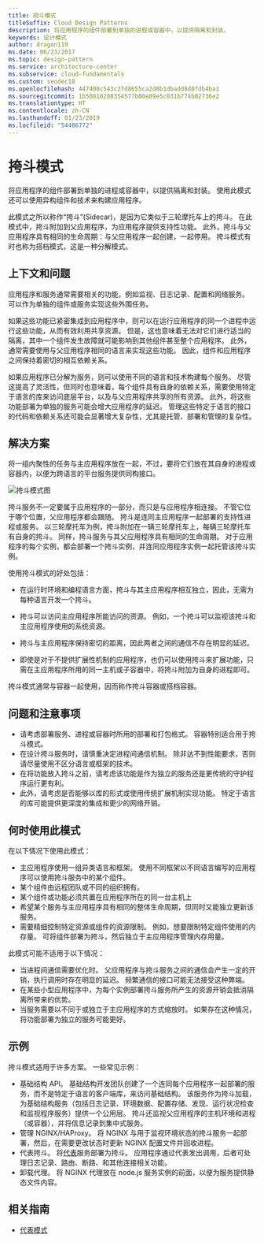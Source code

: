 ```yaml
---
title: 挎斗模式
titleSuffix: Cloud Design Patterns
description: 将应用程序的组件部署到单独的进程或容器中，以提供隔离和封装。
keywords: 设计模式
author: dragon119
ms.date: 06/23/2017
ms.topic: design-pattern
ms.service: architecture-center
ms.subservice: cloud-fundamentals
ms.custom: seodec18
ms.openlocfilehash: 447400c543c27d8655ca2d8b1dbadd8d0fdb4ba1
ms.sourcegitcommit: 1b50810208354577b00e89e5c031b774b02736e2
ms.translationtype: HT
ms.contentlocale: zh-CN
ms.lasthandoff: 01/23/2019
ms.locfileid: "54486772"
---
```

# <a name="sidecar-pattern"></a>挎斗模式

将应用程序的组件部署到单独的进程或容器中，以提供隔离和封装。 使用此模式还可以使用异构组件和技术来构建应用程序。

此模式之所以称作“挎斗”(Sidecar)，是因为它类似于三轮摩托车上的挎斗。 在此模式中，挎斗附加到父应用程序，为应用程序提供支持性功能。 此外，挎斗与父应用程序具有相同的生命周期：与父应用程序一起创建，一起停用。 挎斗模式有时也称为搭档模式，这是一种分解模式。

## <a name="context-and-problem"></a>上下文和问题

应用程序和服务通常需要相关的功能，例如监视、日志记录、配置和网络服务。 可以作为单独的组件或服务实现这些外围任务。

如果这些功能已紧密集成到应用程序中，则可以在运行应用程序的同一个进程中运行这些功能，从而有效利用共享资源。 但是，这也意味着无法对它们进行适当的隔离，其中一个组件发生故障就可能影响到其他组件甚至整个应用程序。 此外，通常需要使用与父应用程序相同的语言来实现这些功能。 因此，组件和应用程序之间保持着密切的相互依赖关系。

如果应用程序已分解为服务，则可以使用不同的语言和技术构建每个服务。 尽管这提高了灵活性，但同时也意味着，每个组件具有自身的依赖关系，需要使用特定于语言的库来访问底层平台，以及与父应用程序共享的所有资源。 此外，将这些功能部署为单独的服务可能会增大应用程序的延迟。 管理这些特定于语言的接口的代码和依赖关系还可能会显著增大复杂性，尤其是托管、部署和管理的复杂性。

## <a name="solution"></a>解决方案

将一组内聚性的任务与主应用程序放在一起，不过，要将它们放在其自身的进程或容器内，以便为跨语言的平台服务提供同构接口。

![挎斗模式图](./_images/sidecar.png)

挎斗服务不一定要属于应用程序的一部分，而只是与应用程序相连接。 不管它位于哪个位置，父应用程序都会跟随。 挎斗是连同主应用程序一起部署的支持性进程或服务。 以三轮摩托车为例，挎斗附加在一辆三轮摩托车上，每辆三轮摩托车有自身的挎斗。 同样，挎斗服务与其父应用程序具有相同的生命周期。 对于应用程序的每个实例，都会部署一个挎斗实例，并连同应用程序实例一起托管该挎斗实例。

使用挎斗模式的好处包括：

- 在运行时环境和编程语言方面，挎斗与其主应用程序相互独立，因此，无需为每种语言开发一个挎斗。

- 挎斗可以访问主应用程序所能访问的资源。 例如，一个挎斗可以监视该挎斗和主应用程序使用的系统资源。

- 挎斗与主应用程序保持密切的距离，因此两者之间的通信不存在明显的延迟。

- 即使是对于不提供扩展性机制的应用程序，也仍可以使用挎斗来扩展功能，只需在主应用程序所用的同一主机或子容器中，将挎斗附加为自身的进程即可。

挎斗模式通常与容器一起使用，因而称作挎斗容器或搭档容器。

## <a name="issues-and-considerations"></a>问题和注意事项

- 请考虑部署服务、进程或容器时所用的部署和打包格式。 容器特别适合用于挎斗模式。
- 在设计挎斗服务时，请慎重决定进程间通信机制。 除非达不到性能要求，否则请尽量使用不区分语言或框架的技术。
- 在将功能放入挎斗之前，请考虑该功能是作为独立的服务还是更传统的守护程序运行更有利。
- 此外，请考虑是否能够以库的形式或使用传统扩展机制实现功能。 特定于语言的库可能提供更深度的集成和更少的网络开销。

## <a name="when-to-use-this-pattern"></a>何时使用此模式

在以下情况下使用此模式：

- 主应用程序使用一组异类语言和框架。 使用不同框架以不同语言编写的应用程序可以使用挎斗服务中的某个组件。
- 某个组件由远程团队或不同的组织拥有。
- 某个组件或功能必须共置在应用程序所在的同一台主机上
- 希望某个服务与主应用程序具有相同的整体生命周期，但同时又能独立更新该服务。
- 需要精细控制特定资源或组件的资源限制。 例如，想要限制特定组件使用的内存量。 可将组件部署为挎斗，然后独立于主应用程序管理内存用量。

此模式可能不适用于以下情况：

- 当进程间通信需要优化时。 父应用程序与挎斗服务之间的通信会产生一定的开销，执行调用时存在明显的延迟。 频繁通信的接口可能无法接受这种弊端。
- 在某些小型应用程序中，为每个实例部署挎斗服务所产生的资源开销会抵消隔离所带来的优势。
- 当服务需要以不同于或独立于主应用程序的方式缩放时。 如果存在这种情况，将功能部署为独立的服务可能更好。

## <a name="example"></a>示例

挎斗模式适用于许多方案。 一些常见示例：

- 基础结构 API。 基础结构开发团队创建了一个连同每个应用程序一起部署的服务，而不是特定于语言的客户端库，来访问基础结构。 该服务作为挎斗加载，为基础结构服务（包括日志记录、环境数据、配置存储、发现、运行状况检查和监视程序服务）提供一个公用层。 挎斗还监视父应用程序的主机环境和进程（或容器），并将信息记录到集中式服务。
- 管理 NGINX/HAProxy。 将 NGINX 与用于监视环境状态的挎斗服务一起部署，然后，在需要更改状态时更新 NGINX 配置文件并回收进程。
- 代表挎斗。 将[代表](./ambassador.md)服务部署为挎斗。 应用程序通过代表发出调用，后者可处理日志记录、路由、断路、和其他连接相关功能。
- 卸载代理。 将 NGINX 代理放在 node.js 服务实例的前面，以便为服务提供静态文件内容。

## <a name="related-guidance"></a>相关指南

- [代表模式](./ambassador.md)
